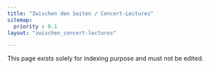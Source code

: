 ```yaml
---
title: "Zwischen den Saiten / Concert-Lectures"
sitemap:
  priority : 0.1
layout: "zwischen_concert-lectures"

---
```

This page exists solely for indexing purpose and must not be edited.